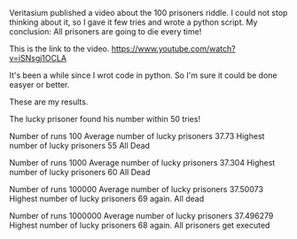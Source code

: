 Veritasium published a video about the 100 prisoners riddle.
I could not stop thinking about it, so I gave it few tries and wrote a python script.
My conclusion: All prisoners are going to die every time!

This is the link to the video.
https://www.youtube.com/watch?v=iSNsgj1OCLA


It's been a while since I wrot code in python. 
So I'm sure it could be done easyer or better.


These are my results.

The lucky prisoner found his number within 50 tries!

Number of runs 100
Average number of lucky prisoners 37.73
Highest number of lucky prisoners 55
All Dead

Number of runs 1000
Average number of lucky prisoners 37.304
Highest number of lucky prisoners 60
All Dead

Number of runs 100000
Average number of lucky prisoners 37.50073
Highest number of lucky prisoners 69
again. All dead

Number of runs 1000000
Average number of lucky prisoners 37.496279
Highest number of lucky prisoners 68
again. All prisoners get executed
